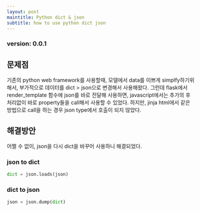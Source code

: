 ```yaml
---
layout: post
maintitle: Python dict & json
subtitle: how to use python dict json
---
```


### version: 0.0.1

## 문제점
기존의 python web framework를 사용할때, 모델에서 data를 이쁘게 simplfy하기위해서,
부가적으로 데이터를 dict > json으로 변경해서 사용해왔다.
그런데 flask에서 render_template 함수에 json를 바로 전달해 사용하면,
javascript에서는 추가의 후처리없이 바로 property들을 call해서 사용할 수 있었다.
하지만, jinja html에서 같은 방법으로 call을 하는 경우 json type에서 호출이 되지 않았다.

## 해결방안
어쩔 수 없이, json을 다시 dict을 바꾸어 사용하니 해결되었다.

### json to dict

```python
dict = json.loads(json)
```

### dict to json

```python
json = json.dump(dict)
```
